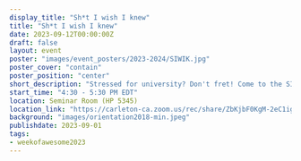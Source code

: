 ```yaml
---
display_title: "Sh*t I wish I knew"
title: "Sh*t I wish I knew"
date: 2023-09-12T00:00:00Z
draft: false
layout: event
poster: "images/event_posters/2023-2024/SIWIK.jpg"
poster_cover: "contain"
poster_position: "center"
short_description: "Stressed for university? Don't fret! Come to the SIWIK presentation to get a complete guide on navigating your academics, social life, and coop at Carleton!."
start_time: "4:30 - 5:30 PM EDT"
location: Seminar Room (HP 5345)
location_link: "https://carleton-ca.zoom.us/rec/share/ZbKjbF0KgM-2eC1igX6ufEHtzItr5p29M4HhfOTN0qSQxAx7IcmVLjszj3Ol2jBd.NIhLd4rpeWIRYE7_"
background: "images/orientation2018-min.jpeg"
publishdate: 2023-09-01
tags:
- weekofawesome2023
---
```

